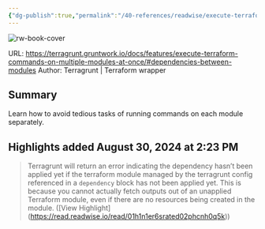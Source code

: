 ```yaml
---
{"dg-publish":true,"permalink":"/40-references/readwise/execute-terraform-commands-on-multiple-modules-at-once/","tags":["rw/articles"]}
---
```


![rw-book-cover](https://terragrunt.gruntwork.io/assets/img/terragrunt-thumbnail.png)
  
URL: https://terragrunt.gruntwork.io/docs/features/execute-terraform-commands-on-multiple-modules-at-once/#dependencies-between-modules
Author: Terragrunt | Terraform wrapper

## Summary

Learn how to avoid tedious tasks of running commands on each module separately.

## Highlights added August 30, 2024 at 2:23 PM
>Terragrunt will return an error indicating the dependency hasn’t been applied yet if the terraform module managed by the terragrunt config referenced in a `dependency` block has not been applied yet. This is because you cannot actually fetch outputs out of an unapplied Terraform module, even if there are no resources being created in the module. ([View Highlight] (https://read.readwise.io/read/01h1n1er6srated02phcnh0q5k))


